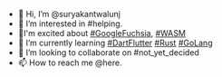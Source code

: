 - 👋 Hi, I’m @suryakantwalunj
- 👀 I’m interested in #helping.
- 🤪I'm excited about [#GoogleFuchsia](https://fuchsia.dev/), [#WASM](https://webassembly.org/)
- 🌱 I’m currently learning [#DartFlutter](https://flutter.dev/) [#Rust](https://www.rust-lang.org/) [#GoLang](https://go.dev/)
- 💞️ I’m looking to collaborate on #not_yet_decided 
- 📫 How to reach me @here.

<!---
suryakantwalunj/suryakantwalunj is a ✨ special ✨ repository because its `README.md` (this file) appears on your GitHub profile.
You can click the Preview link to take a look at your changes.
--->
